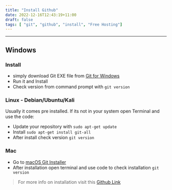 ```yaml
---
title: "Install Github"
date: 2022-12-16T12:43:19+11:00
draft: false
tags: [ "git", "github", "install", "Free Hosting"]
---
```


-----------------------
## Windows

### Install
- simply download Git EXE file from [Git for Windows](https://gitforwindows.org/)
- Run it and Install
- Check version from command prompt with
	`git version`

### Linux - Debian/Ubuntu/Kali
Usually it comes pre installed. If its not in your system open Terminal and use the code:
- Update your repository with
	```sudo apt-get update```
- Install
	`sudo apt-get install git-all`
- After install check version
	`git version`

### Mac
- Go to [macOS Git Installer](https://sourceforge.net/projects/git-osx-installer/files/git-2.23.0-intel-universal-mavericks.dmg/download?use_mirror=autoselect) 
- After installation open terminal and use code to check installation
	`git version`

>For more info on installation visit this [Github Link](https://github.com/git-guides/install-git)

